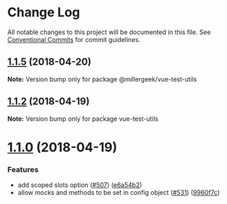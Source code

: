 # Change Log

All notable changes to this project will be documented in this file.
See [Conventional Commits](https://conventionalcommits.org) for commit guidelines.

<a name="1.1.5"></a>
## [1.1.5](https://github.com/smiller171/vue-test-utils/compare/v1.1.2...v1.1.5) (2018-04-20)




**Note:** Version bump only for package @millergeek/vue-test-utils

<a name="1.1.2"></a>
## [1.1.2](https://github.com/smiller171/vue-test-utils/compare/v1.1.0...v1.1.2) (2018-04-19)




**Note:** Version bump only for package vue-test-utils

<a name="1.1.0"></a>
# [1.1.0](https://github.com/smiller171/vue-test-utils/compare/v1.0.0-beta.14...v1.1.0) (2018-04-19)


### Features

* add scoped slots option ([#507](https://github.com/smiller171/vue-test-utils/issues/507)) ([e6a54b2](https://github.com/smiller171/vue-test-utils/commit/e6a54b2))
* allow mocks and methods to be set in config object ([#531](https://github.com/smiller171/vue-test-utils/issues/531)) ([9960f7c](https://github.com/smiller171/vue-test-utils/commit/9960f7c))
